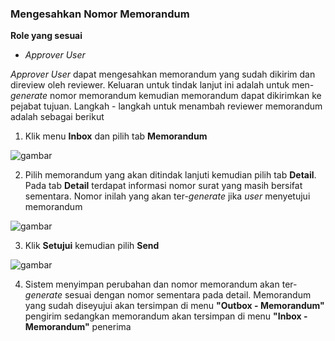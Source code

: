 ### Mengesahkan Nomor Memorandum

**Role yang sesuai**

- *Approver User*

*Approver User* dapat mengesahkan memorandum yang sudah dikirim dan direview oleh reviewer. Keluaran untuk tindak lanjut ini adalah untuk men-*generate* nomor memorandum kemudian memorandum dapat dikirimkan ke pejabat tujuan. Langkah - langkah untuk menambah reviewer memorandum adalah sebagai berikut

1. Klik menu **Inbox** dan pilih tab **Memorandum**

![gambar](SC_Memorandum/MM52.png)

2. Pilih memorandum yang akan ditindak lanjuti kemudian pilih tab **Detail**. Pada tab **Detail** terdapat informasi nomor surat yang masih bersifat sementara. Nomor inilah yang akan ter-*generate* jika *user* menyetujui memorandum

![gambar](SC_Memorandum/MM53.png)

3. Klik **Setujui** kemudian pilih **Send**

![gambar](SC_Memorandum/MM54.png)

4. Sistem menyimpan perubahan dan nomor memorandum akan ter-*generate* sesuai dengan nomor sementara pada detail. Memorandum yang sudah diseyujui akan tersimpan di menu **"Outbox - Memorandum"** pengirim sedangkan memorandum akan tersimpan di menu **"Inbox - Memorandum"** penerima
